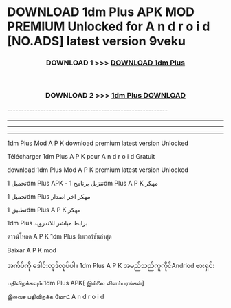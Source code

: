 # DOWNLOAD 1dm Plus  APK MOD PREMIUM Unlocked for A n d r o i d [NO.ADS] latest version 9veku 



<div align="center">

<h3>DOWNLOAD 1 >>> <a href="https://getmod2.web.app/?judul=1dm Plus ">DOWNLOAD 1dm Plus </a></h3><br>

<h3>DOWNLOAD 2 >>> <a href="https://getmod2.web.app/?judul=1dm Plus ">1dm Plus  DOWNLOAD </a></h3>

</div>
----------------------------------------------------------

----------------------------------------------------------

----------------------------------------------------------

----------------------------------------------------------

1dm Plus  Mod A P K download premium latest version Unlocked

Télécharger 1dm Plus  A P K pour A n d r o i d Gratuit

download 1dm Plus  Mod A P K premium latest version Unlocked

تحميل 1dm Plus  APK - تنزيل برنامج 1dm Plus  A P K مهكر

تحميل 1dm Plus  مهكر اخر اصدار

تطبيق 1dm Plus  A P K مهكر

1dm Plus  برابط مباشر للاندرويد

ดาวน์โหลด A P K 1dm Plus  รับเวอร์ชันล่าสุด

Baixar A P K mod

အက်ပ်ကို ဒေါင်းလုဒ်လုပ်ပါ။ 1dm Plus  A P K အမည်သည်ကူကိုင်Andriod ဗားရှင်း

பதிவிறக்கவும் 1dm Plus  APK[ இல்லை விளம்பரங்கள்] 
 
இலவச பதிவிறக்க மோட் A n d r o i d



